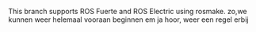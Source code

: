 This branch supports ROS Fuerte and ROS Electric using rosmake.
zo,we kunnen weer helemaal vooraan beginnen
em ja hoor, weer een regel erbij
